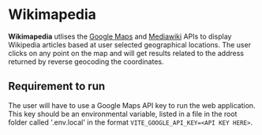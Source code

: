 # Wikimapedia
**Wikimapedia** utlises the [Google Maps](https://developers.google.com/maps) and [Mediawiki](https://www.mediawiki.org/wiki/API:Main_page) APIs to display Wikipedia articles based at user selected geographical locations. The user clicks on any point on the map and will get results related to the address returned by reverse geocoding the coordinates.

## Requirement to run
The user will have to use a Google Maps API key to run the web application. This key should be an environmental variable, listed in a file in the root folder called '.env.local' in the format `VITE_GOOGLE_API_KEY=<API KEY HERE>`.
